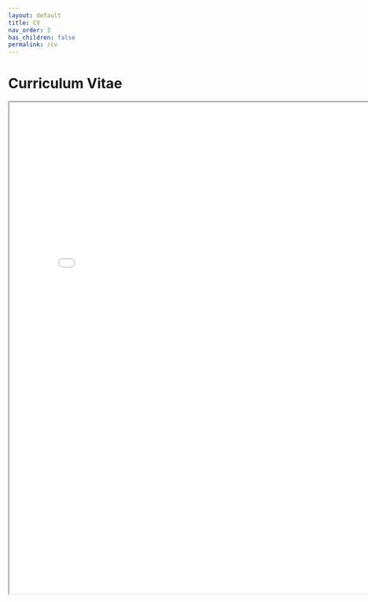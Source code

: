 ```yaml
---
layout: default
title: CV
nav_order: 3
has_children: false
permalink: /cv
---
```


# Curriculum Vitae

<html>
<iframe src="/assets/Summer_2024_Academic_CV.pdf" height="1000" width="800"></iframe>
</html>
